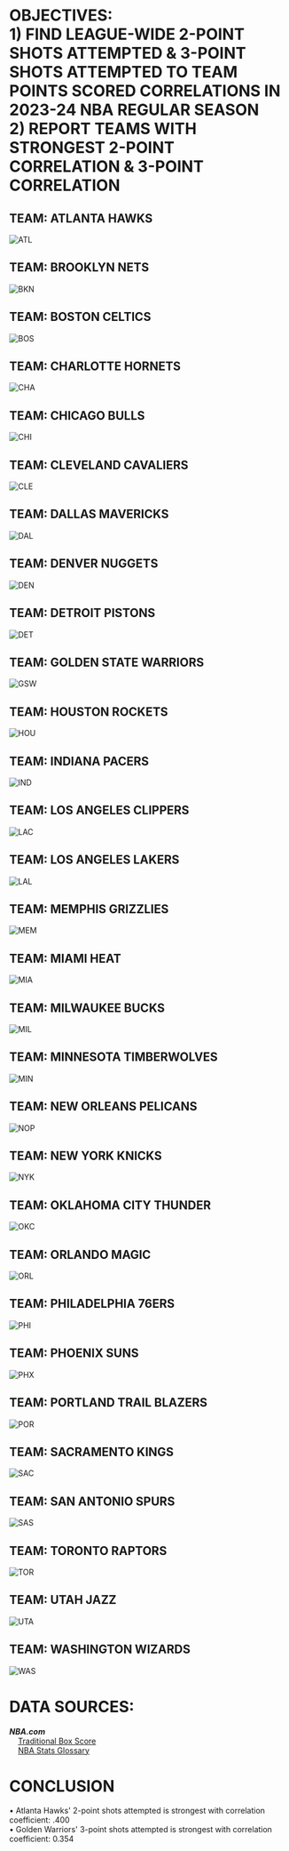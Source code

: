 # OBJECTIVES: <br> 1) FIND LEAGUE-WIDE 2-POINT SHOTS ATTEMPTED & 3-POINT SHOTS ATTEMPTED TO TEAM POINTS SCORED CORRELATIONS IN 2023-24 NBA REGULAR SEASON <br> 2) REPORT TEAMS WITH STRONGEST 2-POINT CORRELATION & 3-POINT CORRELATION 

## TEAM: ATLANTA HAWKS
![ATL](https://github.com/user-attachments/assets/756d781f-a2db-4f99-a192-12505fc5c3d9)
## TEAM: BROOKLYN NETS
![BKN](https://github.com/user-attachments/assets/a360238f-fa20-4eb1-ae86-074686d5f36b)
## TEAM: BOSTON CELTICS
![BOS](https://github.com/user-attachments/assets/e89b84c9-3b1c-4135-9a48-42f471653b2e)
## TEAM: CHARLOTTE HORNETS
![CHA](https://github.com/user-attachments/assets/03a4a839-a2f5-40d3-ab13-3521e00b68f7)
## TEAM: CHICAGO BULLS
![CHI](https://github.com/user-attachments/assets/95ef3c8f-b4ea-4300-a74e-278a404ac895)
## TEAM: CLEVELAND CAVALIERS
![CLE](https://github.com/user-attachments/assets/7bb51d7a-686f-4ea6-909f-0f401405a92a)
## TEAM: DALLAS MAVERICKS
![DAL](https://github.com/user-attachments/assets/d859833a-a26f-42a5-be2a-87c62d1c99f6)
## TEAM: DENVER NUGGETS
![DEN](https://github.com/user-attachments/assets/39b41051-6ecb-42c5-8d41-830d0d0016eb)
## TEAM: DETROIT PISTONS
![DET](https://github.com/user-attachments/assets/77bc53cf-2b00-4d8b-b277-4d73d952fde6)
## TEAM: GOLDEN STATE WARRIORS
![GSW](https://github.com/user-attachments/assets/2d41fdc8-042d-4059-a8ed-98d819e0bb83)
## TEAM: HOUSTON ROCKETS
![HOU](https://github.com/user-attachments/assets/f1c0a9f7-1962-4c34-8494-a0fb87c7baee)
## TEAM: INDIANA PACERS
![IND](https://github.com/user-attachments/assets/c6efdfba-9413-4558-877f-842831f28045)
## TEAM: LOS ANGELES CLIPPERS
![LAC](https://github.com/user-attachments/assets/163fdeea-7d29-4025-8d63-aea8b10d3615)
## TEAM: LOS ANGELES LAKERS 
![LAL](https://github.com/user-attachments/assets/d86d5d59-678a-42c2-a5f8-1b676511e0fe)
## TEAM: MEMPHIS GRIZZLIES
![MEM](https://github.com/user-attachments/assets/5b4e3393-50b7-4878-b20b-9a19df3981db)
## TEAM: MIAMI HEAT
![MIA](https://github.com/user-attachments/assets/e96f43cb-cd3a-488c-978b-35d8e4b04ae3)
## TEAM: MILWAUKEE BUCKS
![MIL](https://github.com/user-attachments/assets/1f588c60-8226-4bea-a791-ceaf92d528f0)
## TEAM: MINNESOTA TIMBERWOLVES
![MIN](https://github.com/user-attachments/assets/e87188bf-76a1-47b6-a246-0347a0c43afc)
## TEAM: NEW ORLEANS PELICANS
![NOP](https://github.com/user-attachments/assets/02f52aae-4b30-43d2-96c7-de6c6138a601)
## TEAM: NEW YORK KNICKS
![NYK](https://github.com/user-attachments/assets/cf8ff516-c414-4415-96cb-a86296fe7ebe)
## TEAM: OKLAHOMA CITY THUNDER
![OKC](https://github.com/user-attachments/assets/1b5a29d9-b2cd-488d-b306-95af45ba74fb)
## TEAM: ORLANDO MAGIC
![ORL](https://github.com/user-attachments/assets/ed497ff5-f04d-4424-909b-a8e60680eb62)
## TEAM: PHILADELPHIA 76ERS
![PHI](https://github.com/user-attachments/assets/f8889d2e-3c31-4c1b-afb4-c12bc0d51e1e)
## TEAM: PHOENIX SUNS
![PHX](https://github.com/user-attachments/assets/3ffd4b8e-b47c-40a6-b21a-70a3fff155b1)
## TEAM: PORTLAND TRAIL BLAZERS
![POR](https://github.com/user-attachments/assets/f10b7082-4d68-48ee-88d8-93915a67c73e)
## TEAM: SACRAMENTO KINGS
![SAC](https://github.com/user-attachments/assets/908740a7-cded-46df-acca-222b94e5d8d3)
## TEAM: SAN ANTONIO SPURS
![SAS](https://github.com/user-attachments/assets/c390947f-111b-4a35-9328-33e6a0822446)
## TEAM: TORONTO RAPTORS 
![TOR](https://github.com/user-attachments/assets/e114d9c8-acf4-42a4-91eb-25c28ea5cebe)
## TEAM: UTAH JAZZ
![UTA](https://github.com/user-attachments/assets/48eb58ec-eec8-4df7-8271-34ef5e0607e9)
## TEAM: WASHINGTON WIZARDS
![WAS](https://github.com/user-attachments/assets/05927034-b464-4fc5-bce9-ff42a77e3241)

# DATA SOURCES: 
<b><i>NBA.com</i></b><br>
&nbsp;&nbsp;&nbsp; [Traditional Box Score](https://www.nba.com/stats/teams/boxscores-traditional?SeasonType=Regular+Season&Season=2023-24) <br>
&nbsp;&nbsp;&nbsp; [NBA Stats Glossary](https://www.nba.com/stats/help/glossary)
# CONCLUSION 
• Atlanta Hawks' 2-point shots attempted is strongest with correlation coefficient: .400 <br> 
• Golden Warriors' 3-point shots attempted is strongest with correlation coefficient: 0.354
